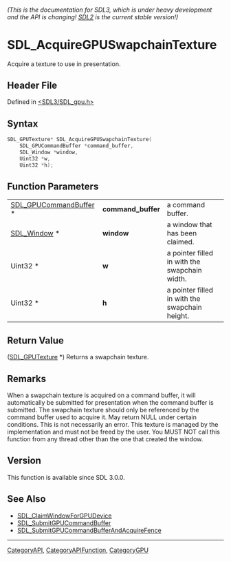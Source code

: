 ###### (This is the documentation for SDL3, which is under heavy development and the API is changing! [SDL2](https://wiki.libsdl.org/SDL2/) is the current stable version!)
# SDL_AcquireGPUSwapchainTexture

Acquire a texture to use in presentation.

## Header File

Defined in [<SDL3/SDL_gpu.h>](https://github.com/libsdl-org/SDL/blob/main/include/SDL3/SDL_gpu.h)

## Syntax

```c
SDL_GPUTexture* SDL_AcquireGPUSwapchainTexture(
    SDL_GPUCommandBuffer *command_buffer,
    SDL_Window *window,
    Uint32 *w,
    Uint32 *h);
```

## Function Parameters

|                                                |                    |                                                |
| ---------------------------------------------- | ------------------ | ---------------------------------------------- |
| [SDL_GPUCommandBuffer](SDL_GPUCommandBuffer) * | **command_buffer** | a command buffer.                              |
| [SDL_Window](SDL_Window) *                     | **window**         | a window that has been claimed.                |
| Uint32 *                                       | **w**              | a pointer filled in with the swapchain width.  |
| Uint32 *                                       | **h**              | a pointer filled in with the swapchain height. |

## Return Value

([SDL_GPUTexture](SDL_GPUTexture) *) Returns a swapchain texture.

## Remarks

When a swapchain texture is acquired on a command buffer, it will
automatically be submitted for presentation when the command buffer is
submitted. The swapchain texture should only be referenced by the command
buffer used to acquire it. May return NULL under certain conditions. This
is not necessarily an error. This texture is managed by the implementation
and must not be freed by the user. You MUST NOT call this function from any
thread other than the one that created the window.

## Version

This function is available since SDL 3.0.0.

## See Also

- [SDL_ClaimWindowForGPUDevice](SDL_ClaimWindowForGPUDevice)
- [SDL_SubmitGPUCommandBuffer](SDL_SubmitGPUCommandBuffer)
- [SDL_SubmitGPUCommandBufferAndAcquireFence](SDL_SubmitGPUCommandBufferAndAcquireFence)

----
[CategoryAPI](CategoryAPI), [CategoryAPIFunction](CategoryAPIFunction), [CategoryGPU](CategoryGPU)

